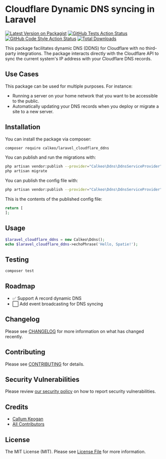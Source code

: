 # Cloudflare Dynamic DNS syncing in Laravel

[![Latest Version on Packagist](https://img.shields.io/packagist/v/calkeo/laravel_cloudflare_ddns.svg?style=flat-square)](https://packagist.org/packages/calkeo/laravel_cloudflare_ddns)
[![GitHub Tests Action Status](https://img.shields.io/github/workflow/status/calkeo/laravel_cloudflare_ddns/run-tests?label=tests)](https://github.com/calkeo/laravel_cloudflare_ddns/actions?query=workflow%3Arun-tests+branch%3Amaster)
[![GitHub Code Style Action Status](https://img.shields.io/github/workflow/status/calkeo/laravel_cloudflare_ddns/Check%20&%20fix%20styling?label=code%20style)](https://github.com/calkeo/laravel_cloudflare_ddns/actions?query=workflow%3A"Check+%26+fix+styling"+branch%3Amaster)
[![Total Downloads](https://img.shields.io/packagist/dt/calkeo/laravel_cloudflare_ddns.svg?style=flat-square)](https://packagist.org/packages/calkeo/laravel_cloudflare_ddns)


This package facilitates dynamic DNS (DDNS) for Cloudflare with no third-party integrations. The package interacts directly with the Cloudflare API to sync the current system's IP address with your Cloudflare DNS records.

## Use Cases

This package can be used for multiple purposes. For instance:

- Running a server on your home network that you want to be accessible to the public.
- Automatically updating your DNS records when you deploy or migrate a site to a new server.

## Installation

You can install the package via composer:

```bash
composer require calkeo/laravel_cloudflare_ddns
```

You can publish and run the migrations with:

```bash
php artisan vendor:publish --provider="Calkeo\Ddns\DdnsServiceProvider" --tag="laravel_cloudflare_ddns-migrations"
php artisan migrate
```

You can publish the config file with:
```bash
php artisan vendor:publish --provider="Calkeo\Ddns\DdnsServiceProvider" --tag="laravel_cloudflare_ddns-config"
```

This is the contents of the published config file:

```php
return [
];
```

## Usage

```php
$laravel_cloudflare_ddns = new Calkeo\Ddns();
echo $laravel_cloudflare_ddns->echoPhrase('Hello, Spatie!');
```

## Testing

```bash
composer test
```

## Roadmap
- ✅ Support A record dynamic DNS
- ⬜️ Add event broadcasting for DNS syncing


## Changelog

Please see [CHANGELOG](CHANGELOG.md) for more information on what has changed recently.

## Contributing

Please see [CONTRIBUTING](.github/CONTRIBUTING.md) for details.

## Security Vulnerabilities

Please review [our security policy](../../security/policy) on how to report security vulnerabilities.

## Credits

- [Callum Keogan](https://github.com/calkeo)
- [All Contributors](../../contributors)

## License

The MIT License (MIT). Please see [License File](LICENSE.md) for more information.
